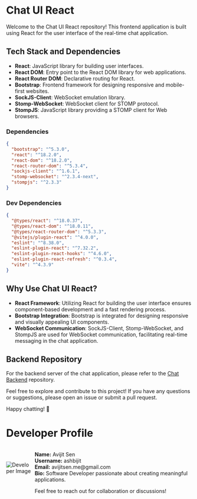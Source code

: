 
# Chat UI React

Welcome to the Chat UI React repository! This frontend application is built using React for the user interface of the real-time chat application.

## Tech Stack and Dependencies
- **React**: JavaScript library for building user interfaces.
- **React DOM**: Entry point to the React DOM library for web applications.
- **React Router DOM**: Declarative routing for React.
- **Bootstrap**: Frontend framework for designing responsive and mobile-first websites.
- **SockJS-Client**: WebSocket emulation library.
- **Stomp-WebSocket**: WebSocket client for STOMP protocol.
- **StompJS**: JavaScript library providing a STOMP client for Web browsers.

### Dependencies
```json
{
  "bootstrap": "^5.3.0",
  "react": "^18.2.0",
  "react-dom": "^18.2.0",
  "react-router-dom": "^5.3.4",
  "sockjs-client": "^1.6.1",
  "stomp-websocket": "^2.3.4-next",
  "stompjs": "^2.3.3"
}
```

### Dev Dependencies
```json
{
  "@types/react": "^18.0.37",
  "@types/react-dom": "^18.0.11",
  "@types/react-router-dom": "^5.3.3",
  "@vitejs/plugin-react": "^4.0.0",
  "eslint": "^8.38.0",
  "eslint-plugin-react": "^7.32.2",
  "eslint-plugin-react-hooks": "^4.6.0",
  "eslint-plugin-react-refresh": "^0.3.4",
  "vite": "^4.3.9"
}
```

## Why Use Chat UI React?
- **React Framework**: Utilizing React for building the user interface ensures component-based development and a fast rendering process.
- **Bootstrap Integration**: Bootstrap is integrated for designing responsive and visually appealing UI components.
- **WebSocket Communication**: SockJS-Client, Stomp-WebSocket, and StompJS are used for WebSocket communication, facilitating real-time messaging in the chat application.

## Backend Repository
For the backend server of the chat application, please refer to the [Chat Backend](https://github.com/ashavijit/chat-backend) repository.

Feel free to explore and contribute to this project! If you have any questions or suggestions, please open an issue or submit a pull request.

Happy chatting! 🚀

# Developer Profile

<div style="display: flex; align-items: center;">
  <div style="flex: 20 20 60px; height: 60px;">
    <img src="https://cdn.pixabay.com/photo/2022/12/01/04/42/man-7628305_640.jpg" alt="Developer Image" style="max-width:100%; height:auto;" />
  </div>
  <div style="margin-left: 10px;">
    <p>
      <strong>Name:</strong> Avijit Sen<br>
      <strong>Username:</strong> ashbijit<br>
      <strong>Email:</strong> avijitsen.me@gmail.com<br>
      <strong>Bio:</strong> Software Developer passionate about creating meaningful applications.
    </p>
    <p>
      Feel free to reach out for collaboration or discussions!
    </p>
  </div>
</div>

